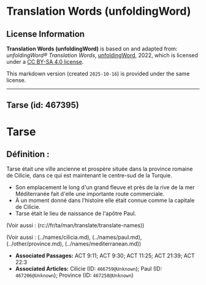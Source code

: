 # Translation Words (unfoldingWord)

## License Information

**Translation Words (unfoldingWord)** is based on and adapted from: _unfoldingWord® Translation Words_, [unfoldingWord](https://unfoldingword.org/utw), 2022, which is licensed under a [CC BY-SA 4.0 license](https://creativecommons.org/licenses/by-sa/4.0/legalcode.en).

This markdown version (created `2025-10-16`) is provided under the same license.



--------------------------------

## Tarse (id: 467395)

Tarse
=====

Définition :
------------

Tarse était une ville ancienne et prospère située dans la province romaine de Cilicie, dans ce qui est maintenant le centre\-sud de la Turquie.

* Son emplacement le long d'un grand fleuve et près de la rive de la mer Méditerranée fait d'elle une importante route commerciale.
* À un moment donné dans l'histoire elle était connue comme la capitale de Cilicie.
* Tarse était le lieu de naissance de l'apôtre Paul.

(Voir aussi : (rc://fr/ta/man/translate/translate\-names))

(Voir aussi : (../names/cilicia.md), (../names/paul.md), (../other/province.md), (../names/mediterranean.md))

* **Associated Passages:** ACT 9:11; ACT 9:30; ACT 11:25; ACT 21:39; ACT 22:3
* **Associated Articles:** Cilicie (ID: `466759@Unknown`); Paul (ID: `467206@Unknown`); Province (ID: `467258@Unknown`)

